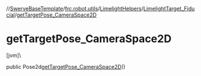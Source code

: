 //[SwerveBaseTemplate](../../../../index.md)/[frc.robot.utils](../../index.md)/[LimelightHelpers](../index.md)/[LimelightTarget_Fiducial](index.md)/[getTargetPose_CameraSpace2D](get-target-pose_-camera-space2-d.md)

# getTargetPose_CameraSpace2D

[jvm]\

public Pose2d[getTargetPose_CameraSpace2D](get-target-pose_-camera-space2-d.md)()
